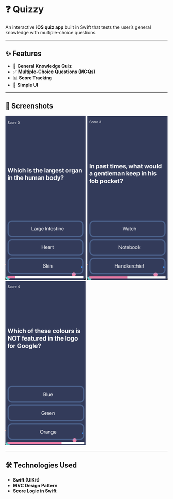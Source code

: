 # ❓ Quizzy  

An interactive **iOS quiz app** built in Swift that tests the user’s general knowledge with multiple-choice questions.   

---

## ✨ Features  
- 🧠 **General Knowledge Quiz**  
- ✅ **Multiple-Choice Questions (MCQs)** 
- 📊 **Score Tracking**
- 🎨 **Simple UI** 

---

## 📱 Screenshots  

<p align="left">
  <img src="Document/screenshot1.png" alt="Quiz Question" width="250"/>
  <img src="Document/screenshot2.png" alt="Quiz Question" width="250"/>
  <img src="Document/screenshot4.png" alt="Quiz Question" width="250"/>
</p>  

---

## 🛠️ Technologies Used  
- **Swift (UIKit)**  
- **MVC Design Pattern**   
- **Score Logic in Swift**  
